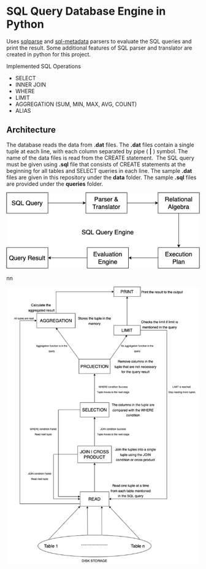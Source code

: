 # SQL Query Database Engine in Python

Uses [sqlparse](https://github.com/andialbrecht/sqlparse) and [sql-metadata](https://github.com/macbre/sql-metadata) parsers to evaluate the SQL queries and print the result. Some additional features of SQL parser and translator are created in python for this project.

Implemented SQL Operations
- SELECT
- INNER JOIN
- WHERE
- LIMIT
- AGGREGATION (SUM, MIN, MAX, AVG, COUNT)
- ALIAS

## Architecture

The database reads the data from **.dat** files. The **.dat** files contain a single tuple at each line, with each column separated by pipe ( **|** ) symbol. The name of the data files is read from the CREATE statement.  The SQL query must be given using **.sql** file that consists of CREATE statements at the beginning for all tables and SELECT queries in each line. The sample **.dat** files are given in this repository under the **data** folder. The sample **.sql** files are provided under the **queries** folder.

![alt text](https://github.com/rdpahalavan/sql-dbms-python/blob/main/images/SQL%20Query%20Engine.png)

nn

![alt text](https://github.com/rdpahalavan/sql-dbms-python/blob/main/images/Relational%20Algebra%20Tree.png)
